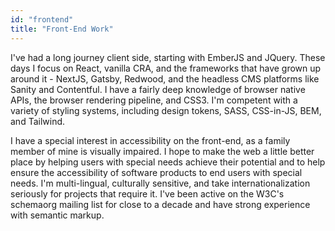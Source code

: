 ```yaml
---
id: "frontend"
title: "Front-End Work"
---
```


I've had a long journey client side, starting with EmberJS and JQuery. These days I focus on React, vanilla CRA, and the frameworks that have grown up around it - NextJS, Gatsby, Redwood, and the headless CMS platforms like Sanity and Contentful. I have a fairly deep knowledge of browser native APIs, the browser rendering pipeline, and CSS3. I'm competent with a variety of styling systems, including design tokens, SASS, CSS-in-JS, BEM, and Tailwind.

I have a special interest in accessibility on the front-end, as a family member of mine is visually impaired. I hope to make the web a little better place by helping users with special needs achieve their potential and to help ensure the accessibility of software products to end users with special needs. I'm multi-lingual, culturally sensitive, and take internationalization seriously for projects that require it. I've been active on the W3C's schemaorg mailing list for close to a decade and have strong experience with semantic markup.
